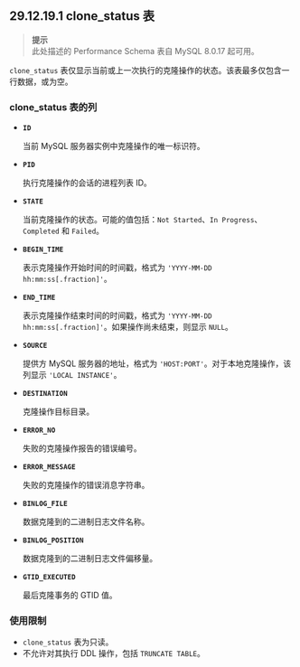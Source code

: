 ## 29.12.19.1 clone_status 表

> **提示**  
> 此处描述的 Performance Schema 表自 MySQL 8.0.17 起可用。

`clone_status` 表仅显示当前或上一次执行的克隆操作的状态。该表最多仅包含一行数据，或为空。

### clone_status 表的列

- **`ID`**

  当前 MySQL 服务器实例中克隆操作的唯一标识符。

- **`PID`**

  执行克隆操作的会话的进程列表 ID。

- **`STATE`**

  当前克隆操作的状态。可能的值包括：`Not Started`、`In Progress`、`Completed` 和 `Failed`。

- **`BEGIN_TIME`**

  表示克隆操作开始时间的时间戳，格式为 `'YYYY-MM-DD hh:mm:ss[.fraction]'`。

- **`END_TIME`**

  表示克隆操作结束时间的时间戳，格式为 `'YYYY-MM-DD hh:mm:ss[.fraction]'`。如果操作尚未结束，则显示 `NULL`。

- **`SOURCE`**

  提供方 MySQL 服务器的地址，格式为 `'HOST:PORT'`。对于本地克隆操作，该列显示 `'LOCAL INSTANCE'`。

- **`DESTINATION`**

  克隆操作目标目录。

- **`ERROR_NO`**

  失败的克隆操作报告的错误编号。

- **`ERROR_MESSAGE`**

  失败的克隆操作的错误消息字符串。

- **`BINLOG_FILE`**

  数据克隆到的二进制日志文件名称。

- **`BINLOG_POSITION`**

  数据克隆到的二进制日志文件偏移量。

- **`GTID_EXECUTED`**

  最后克隆事务的 GTID 值。

### 使用限制

- `clone_status` 表为只读。
- 不允许对其执行 DDL 操作，包括 `TRUNCATE TABLE`。